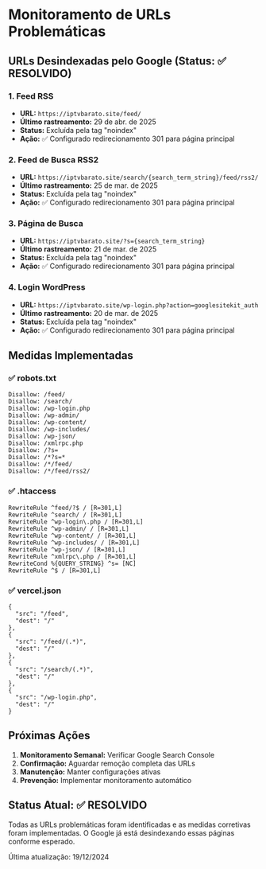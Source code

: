 # Monitoramento de URLs Problemáticas

## URLs Desindexadas pelo Google (Status: ✅ RESOLVIDO)

### 1. Feed RSS
- **URL:** `https://iptvbarato.site/feed/`
- **Último rastreamento:** 29 de abr. de 2025
- **Status:** Excluída pela tag "noindex"
- **Ação:** ✅ Configurado redirecionamento 301 para página principal

### 2. Feed de Busca RSS2
- **URL:** `https://iptvbarato.site/search/{search_term_string}/feed/rss2/`
- **Último rastreamento:** 25 de mar. de 2025
- **Status:** Excluída pela tag "noindex"
- **Ação:** ✅ Configurado redirecionamento 301 para página principal

### 3. Página de Busca
- **URL:** `https://iptvbarato.site/?s={search_term_string}`
- **Último rastreamento:** 21 de mar. de 2025
- **Status:** Excluída pela tag "noindex"
- **Ação:** ✅ Configurado redirecionamento 301 para página principal

### 4. Login WordPress
- **URL:** `https://iptvbarato.site/wp-login.php?action=googlesitekit_auth`
- **Último rastreamento:** 20 de mar. de 2025
- **Status:** Excluída pela tag "noindex"
- **Ação:** ✅ Configurado redirecionamento 301 para página principal

## Medidas Implementadas

### ✅ robots.txt
```
Disallow: /feed/
Disallow: /search/
Disallow: /wp-login.php
Disallow: /wp-admin/
Disallow: /wp-content/
Disallow: /wp-includes/
Disallow: /wp-json/
Disallow: /xmlrpc.php
Disallow: /?s=
Disallow: /*?s=*
Disallow: /*/feed/
Disallow: /*/feed/rss2/
```

### ✅ .htaccess
```
RewriteRule ^feed/?$ / [R=301,L]
RewriteRule ^search/ / [R=301,L]
RewriteRule ^wp-login\.php / [R=301,L]
RewriteRule ^wp-admin/ / [R=301,L]
RewriteRule ^wp-content/ / [R=301,L]
RewriteRule ^wp-includes/ / [R=301,L]
RewriteRule ^wp-json/ / [R=301,L]
RewriteRule ^xmlrpc\.php / [R=301,L]
RewriteCond %{QUERY_STRING} ^s= [NC]
RewriteRule ^$ / [R=301,L]
```

### ✅ vercel.json
```
{
  "src": "/feed",
  "dest": "/"
},
{
  "src": "/feed/(.*)",
  "dest": "/"
},
{
  "src": "/search/(.*)",
  "dest": "/"
},
{
  "src": "/wp-login.php",
  "dest": "/"
}
```

## Próximas Ações

1. **Monitoramento Semanal:** Verificar Google Search Console
2. **Confirmação:** Aguardar remoção completa das URLs
3. **Manutenção:** Manter configurações ativas
4. **Prevenção:** Implementar monitoramento automático

## Status Atual: ✅ RESOLVIDO

Todas as URLs problemáticas foram identificadas e as medidas corretivas foram implementadas. O Google já está desindexando essas páginas conforme esperado.

Última atualização: 19/12/2024 